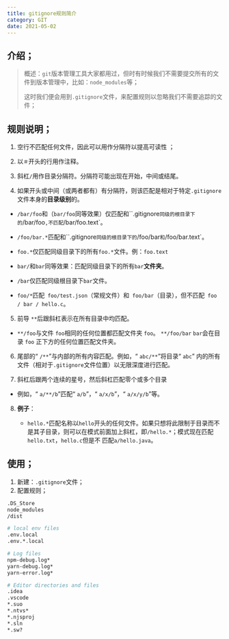 ```yaml
---
title: gitignore规则简介
category: GIT
date: 2021-05-02
---
```


## 介绍；

> 概述：`git`版本管理工具大家都用过，但时有时候我们不需要提交所有的文件到版本管理中，比如：`node_modules`等；
>
> ​				这时我们便会用到`.gitignore`文件，来配置规则以忽略我们不需要追踪的文件；

## 规则说明；

1.  空行不匹配任何文件，因此可以用作分隔符以提高可读性 ；

2.  以`＃`开头的行用作注释。 

3.  斜杠`/`用作目录分隔符。分隔符可能出现在开始，中间或结尾。 

4.  如果开头或中间（或两者都有）有分隔符，则该匹配是相对于特定`.gitignore`文件本身的**目录级别**的。

   - `/bar/foo`和（`bar/foo`同等效果）仅匹配和``.gitignore`同级的根目录下的`/bar/foo`,不匹配`/bar/foo.text`。
   - `/foo/bar.*`匹配和``.gitignore`同级的根目录下的`/foo/bar`和`/foo/bar.text`。
   - `foo.*`仅匹配同级目录下的所有`foo.*`文件。例：`foo.text`

   - `bar/`和`bar`同等效果：匹配同级目录下的所有`bar`**文件夹**。
   - `/bar`仅匹配同级根目录下`bar`文件。
   - `foo/*`匹配` foo/test.json`（常规文件）和` foo/bar`（目录），但不匹配` foo / bar / hello.c`。

5.  前导 `**`后跟斜杠表示在所有目录中均匹配。

   -  `**/foo`与文件 `foo`相同的任何位置都匹配文件夹 `foo`。 `**/foo/bar` `bar`会在目录 `foo` 正下方的任何位置匹配文件夹。 

6.  尾部的“ `/**`”与内部的所有内容匹配。例如，“ `abc/**`”将目录“ `abc`” 内的所有文件（相对于`.gitignore`文件位置）以无限深度进行匹配。 

7.  斜杠后跟两个连续的星号，然后斜杠匹配零个或多个目录 

   -  例如，“ `a/**/b`”匹配“ `a/b`”，“ `a/x/b`”，“ `a/x/y/b`”等。 

8. **例子**：

   - `hello.*`匹配名称以`hello`开头的任何文件。如果只想将此限制于目录而不是其子目录，则可以在模式前面加上斜杠，即`/hello.*`；模式现在匹配`hello.txt`，`hello.c`但是不 匹配`a/hello.java`。 

## 使用；

1. 新建：`.gitignore`文件；
2. 配置规则；

```bash
.DS_Store
node_modules
/dist

# local env files
.env.local
.env.*.local

# Log files
npm-debug.log*
yarn-debug.log*
yarn-error.log*

# Editor directories and files
.idea
.vscode
*.suo
*.ntvs*
*.njsproj
*.sln
*.sw?

```




